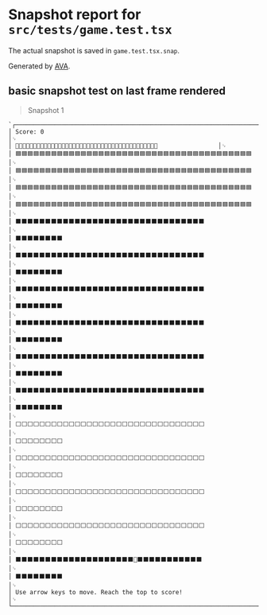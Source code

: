 # Snapshot report for `src/tests/game.test.tsx`

The actual snapshot is saved in `game.test.tsx.snap`.

Generated by [AVA](https://avajs.dev).

## basic snapshot test on last frame rendered

> Snapshot 1

    `┌──────────────────────────────────────────────────────────────────────────────────────────────────┐␊
    │ Score: 0                                                                                         │␊
    │ 🏁🏁🏁🏁🏁🏁🏁🏁🏁🏁🏁🏁🏁🏁🏁🏁🏁🏁🏁🏁🏁🏁🏁🏁🏁🏁🏁🏁🏁🏁🏁🏁🏁🏁🏁🏁🏁🏁🏁🏁                 │␊
    │ 🟦🟦🟦🟦🟦🟦🟦🟦🟦🟦🟦🟦🟦🟦🟦🟦🟦🟦🟦🟦🟦🟦🟦🟦🟦🟦🟦🟦🟦🟦🟦🟦🟦🟦🟦🟦🟦🟦🟦🟦                 │␊
    │ 🟦🟦🟦🟦🟦🟦🟦🟦🟦🟦🟦🟦🟦🟦🟦🟦🟦🟦🟦🟦🟦🟦🟦🟦🟦🟦🟦🟦🟦🟦🟦🟦🟦🟦🟦🟦🟦🟦🟦🟦                 │␊
    │ 🟦🟦🟦🟦🟦🟦🟦🟦🟦🟦🟦🟦🟦🟦🟦🟦🟦🟦🟦🟦🟦🟦🟦🟦🟦🟦🟦🟦🟦🟦🟦🟦🟦🟦🟦🟦🟦🟦🟦🟦                 │␊
    │ 🟦🟦🟦🟦🟦🟦🟦🟦🟦🟦🟦🟦🟦🟦🟦🟦🟦🟦🟦🟦🟦🟦🟦🟦🟦🟦🟦🟦🟦🟦🟦🟦🟦🟦🟦🟦🟦🟦🟦🟦                 │␊
    │ ⬛️⬛️⬛️⬛️⬛️⬛️⬛️⬛️⬛️⬛️⬛️⬛️⬛️⬛️⬛️⬛️⬛️⬛️⬛️⬛️⬛️⬛️⬛️⬛️⬛️⬛️⬛️⬛️⬛️⬛️⬛️⬛️                                 │␊
    │ ⬛️⬛️⬛️⬛️⬛️⬛️⬛️⬛️                                                                                 │␊
    │ ⬛️⬛️⬛️⬛️⬛️⬛️⬛️⬛️⬛️⬛️⬛️⬛️⬛️⬛️⬛️⬛️⬛️⬛️⬛️⬛️⬛️⬛️⬛️⬛️⬛️⬛️⬛️⬛️⬛️⬛️⬛️⬛️                                 │␊
    │ ⬛️⬛️⬛️⬛️⬛️⬛️⬛️⬛️                                                                                 │␊
    │ ⬛️⬛️⬛️⬛️⬛️⬛️⬛️⬛️⬛️⬛️⬛️⬛️⬛️⬛️⬛️⬛️⬛️⬛️⬛️⬛️⬛️⬛️⬛️⬛️⬛️⬛️⬛️⬛️⬛️⬛️⬛️⬛️                                 │␊
    │ ⬛️⬛️⬛️⬛️⬛️⬛️⬛️⬛️                                                                                 │␊
    │ ⬛️⬛️⬛️⬛️⬛️⬛️⬛️⬛️⬛️⬛️⬛️⬛️⬛️⬛️⬛️⬛️⬛️⬛️⬛️⬛️⬛️⬛️⬛️⬛️⬛️⬛️⬛️⬛️⬛️⬛️⬛️⬛️                                 │␊
    │ ⬛️⬛️⬛️⬛️⬛️⬛️⬛️⬛️                                                                                 │␊
    │ ⬛️⬛️⬛️⬛️⬛️⬛️⬛️⬛️⬛️⬛️⬛️⬛️⬛️⬛️⬛️⬛️⬛️⬛️⬛️⬛️⬛️⬛️⬛️⬛️⬛️⬛️⬛️⬛️⬛️⬛️⬛️⬛️                                 │␊
    │ ⬛️⬛️⬛️⬛️⬛️⬛️⬛️⬛️                                                                                 │␊
    │ ⬛️⬛️⬛️⬛️⬛️⬛️⬛️⬛️⬛️⬛️⬛️⬛️⬛️⬛️⬛️⬛️⬛️⬛️⬛️⬛️⬛️⬛️⬛️⬛️⬛️⬛️⬛️⬛️⬛️⬛️⬛️⬛️                                 │␊
    │ ⬛️⬛️⬛️⬛️⬛️⬛️⬛️⬛️                                                                                 │␊
    │ ⬜️⬜️⬜️⬜️⬜️⬜️⬜️⬜️⬜️⬜️⬜️⬜️⬜️⬜️⬜️⬜️⬜️⬜️⬜️⬜️⬜️⬜️⬜️⬜️⬜️⬜️⬜️⬜️⬜️⬜️⬜️⬜️                                 │␊
    │ ⬜️⬜️⬜️⬜️⬜️⬜️⬜️⬜️                                                                                 │␊
    │ ⬜️⬜️⬜️⬜️⬜️⬜️⬜️⬜️⬜️⬜️⬜️⬜️⬜️⬜️⬜️⬜️⬜️⬜️⬜️⬜️⬜️⬜️⬜️⬜️⬜️⬜️⬜️⬜️⬜️⬜️⬜️⬜️                                 │␊
    │ ⬜️⬜️⬜️⬜️⬜️⬜️⬜️⬜️                                                                                 │␊
    │ ⬜️⬜️⬜️⬜️⬜️⬜️⬜️⬜️⬜️⬜️⬜️⬜️⬜️⬜️⬜️⬜️⬜️⬜️⬜️⬜️⬜️⬜️⬜️⬜️⬜️⬜️⬜️⬜️⬜️⬜️⬜️⬜️                                 │␊
    │ ⬜️⬜️⬜️⬜️⬜️⬜️⬜️⬜️                                                                                 │␊
    │ ⬜️⬜️⬜️⬜️⬜️⬜️⬜️⬜️⬜️⬜️⬜️⬜️⬜️⬜️⬜️⬜️⬜️⬜️⬜️⬜️⬜️⬜️⬜️⬜️⬜️⬜️⬜️⬜️⬜️⬜️⬜️⬜️                                 │␊
    │ ⬜️⬜️⬜️⬜️⬜️⬜️⬜️⬜️                                                                                 │␊
    │ ⬛️⬛️⬛️⬛️⬛️⬛️⬛️⬛️⬛️⬛️⬛️⬛️⬛️⬛️⬛️⬛️⬛️⬛️⬛️⬛️🐸⬛️⬛️⬛️⬛️⬛️⬛️⬛️⬛️⬛️⬛️⬛️                                 │␊
    │ ⬛️⬛️⬛️⬛️⬛️⬛️⬛️⬛️                                                                                 │␊
    │ Use arrow keys to move. Reach the top to score!                                                  │␊
    └──────────────────────────────────────────────────────────────────────────────────────────────────┘`
